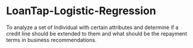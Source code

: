 # LoanTap-Logistic-Regression
To analyze a set of Individual with certain attributes and determine if a credit line should be extended to them and what should be the repayment terms in business recommendations.
